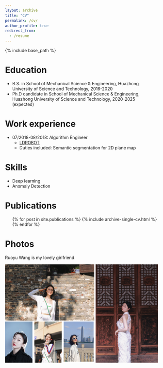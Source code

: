 ```yaml
---
layout: archive
title: "CV"
permalink: /cv/
author_profile: true
redirect_from:
  - /resume
---
```


{% include base_path %}

Education
======
* B.S. in School of Mechanical Science & Engineering, Huazhong University of Science and Technology, 2016-2020
* Ph.D candidate in School of Mechanical Science & Engineering, Huazhong University of Science and Technology, 2020-2025
  (expected)

Work experience
======
* 07/2018-08/2018: Algorithm Engineer
  * [LDROBOT](https://www.ldrobot.com/about-us)
  * Duties included: Semantic segmentation for 2D plane map

  
  
Skills
======
* Deep learning
* Anomaly Detection

Publications
======
  <ul>{% for post in site.publications %}
    {% include archive-single-cv.html %}
  {% endfor %}</ul>
  
Photos
======
Ruoyu Wang is my lovely girlfriend.

![avatar](../images/she.png)